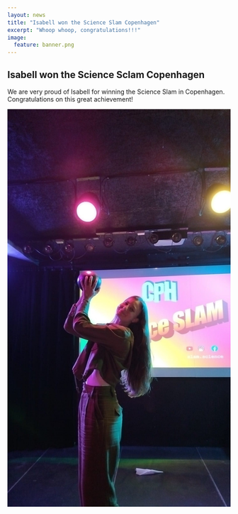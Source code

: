 ```yaml
---
layout: news
title: "Isabell won the Science Slam Copenhagen"
excerpt: "Whoop whoop, congratulations!!!" 
image:
  feature: banner.png
---
```


## Isabell won the Science Sclam Copenhagen

We are very proud of Isabell for winning the Science Slam in Copenhagen. Congratulations on this great achievement!

![Isabell won](/news/images/isabellscienceslam.jpg)
